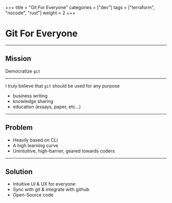 +++
title = "Git For Everyone"
categories = ["dev"]
tags = ["terraform", "nocode", "rust"]
weight = 2
+++

# Git For Everyone

---

## Mission

Democratize `git`

---

I truly believe that `git` should be used for any purpose

- business writing
- knowledge sharing
- education (essays, paper, etc...)

---

## Problem

- Heavily based on CLI
- A high learning curve
- Unintuitive, high-barrier, geared towards coders

---

## Solution

- Intuitive UI & UX for everyone
- Sync with git & integrate with github
- Open-Source code
